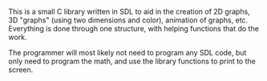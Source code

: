 This is a small C library written in SDL to aid in the creation of 2D graphs, 3D "graphs" (using two dimensions and color), animation of graphs, etc. Everything is done through one structure, with helping functions that do the work.

The programmer will most likely not need to program any SDL code, but only need to program the math, and use the library functions to print to the screen.